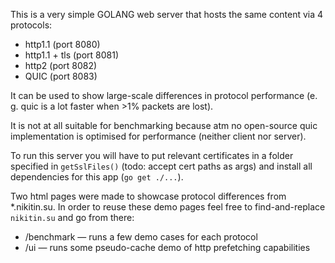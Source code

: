 This is a very simple GOLANG web server that hosts the same content via 4 protocols:
* http1.1 (port 8080)
* http1.1 + tls (port 8081)
* http2 (port 8082)
* QUIC (port 8083)

It can be used to show large-scale differences in protocol performance (e. g. quic is a lot faster when >1% packets are lost).

It is not at all suitable for benchmarking because atm no open-source quic implementation is optimised for performance (neither client nor server).

To run this server you will have to put relevant certificates in a folder specified in `getSslFiles()` (todo: accept cert paths as args) and install all dependencies for this app (`go get ./...`).

Two html pages were made to showcase protocol differences from *.nikitin.su. In order to reuse these demo pages feel free to find-and-replace `nikitin.su` and go from there: 
* /benchmark — runs a few demo cases for each protocol
* /ui — runs some pseudo-cache demo of http prefetching capabilities
